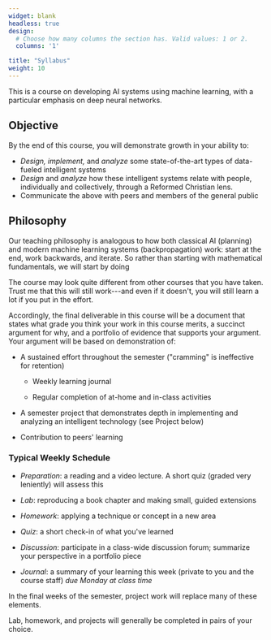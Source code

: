 ```yaml
---
widget: blank
headless: true
design:
  # Choose how many columns the section has. Valid values: 1 or 2.
  columns: '1'

title: "Syllabus"
weight: 10
---
```


This is a course on developing AI systems using machine learning, with a particular emphasis on deep neural networks.

## Objective

By the end of this course, you will demonstrate growth in your ability to:

-   *Design, implement,* and *analyze* some state-of-the-art types of data-fueled intelligent systems
-   *Design* and *analyze* how these intelligent systems relate with people, individually and collectively, through a Reformed Christian lens.
-   Communicate the above with peers and members of the general public

## Philosophy

Our teaching philosophy is analogous to how both classical AI (planning) and modern machine learning systems (backpropagation) work: start at the end, work backwards, and iterate. So rather than starting with mathematical fundamentals, we will start by doing

The course may look quite different from other courses that you have taken. Trust me that this will still work---and even if it doesn't, you will still learn a lot if you put in the effort.

Accordingly, the final deliverable in this course will be a document that states what grade you think your work in this course merits, a succinct argument for why, and a portfolio of evidence that supports your argument. Your argument will be based on demonstration of:

-   A sustained effort throughout the semester ("cramming" is ineffective for retention)

    -   Weekly learning journal

    -   Regular completion of at-home and in-class activities

-   A semester project that demonstrates depth in implementing and analyzing an intelligent technology (see Project below)

-   Contribution to peers' learning

### Typical Weekly Schedule

-   *Preparation*: a reading and a video lecture. A short quiz (graded very leniently) will assess this

-   *Lab*: reproducing a book chapter and making small, guided extensions

-   *Homework*: applying a technique or concept in a new area

-   *Quiz*: a short check-in of what you've learned

-   *Discussion*: participate in a class-wide discussion forum; summarize your perspective in a portfolio piece

-   *Journal*: a summary of your learning this week (private to you and the course staff) *due Monday at class time*

In the final weeks of the semester, project work will replace many of these elements.

Lab, homework, and projects will generally be completed in pairs of your choice.
